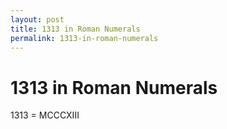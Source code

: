 ```yaml
---
layout: post
title: 1313 in Roman Numerals
permalink: 1313-in-roman-numerals
---
```


# 1313 in Roman Numerals

1313 = MCCCXIII
